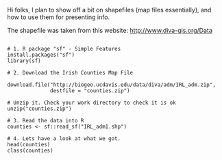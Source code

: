 Hi folks,
I plan to show off a bit on shapefiles (map files essentially), and how to use them for presenting info.

The shapefile was taken from this website:  http://www.diva-gis.org/Data
<pre><code>
# 1. R package "sf" - Simple Features 
install.packages("sf")
library(sf)

# 2. Download the Irish Counties Map File

download.file("http://biogeo.ucdavis.edu/data/diva/adm/IRL_adm.zip",
              destfile = "counties.zip")

# Unzip it. Check your work directory to check it is ok
unzip("counties.zip")

# 3. Read the data into R
counties <- sf::read_sf("IRL_adm1.shp")

# 4. Lets have a look at what we got.
head(counties)
class(counties)
</code></pre>

